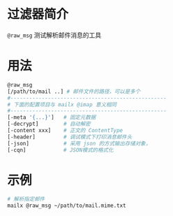 # 过滤器简介

`@raw_msg` 测试解析邮件消息的工具
 

# 用法

```bash
@raw_msg 
[/path/to/mail ..] # 邮件文件的路径，可以是多个
#--------------------------------------------------
# 下面的配置项目与 mailx @imap 意义相同
#--------------------------------------------------
[-meta '{...}']   # 固定元数据 
[-decrypt]        # 自动解密
[-content xxx]    # 正文的 ContentType
[-header]         # 调试模式下打印消息邮件头
[-json]           # 采用 json 的方式输出存储对象，
[-cqn]            # JSON模式的格式化
```


# 示例

```bash
# 解析指定邮件
mailx @raw_msg ~/path/to/mail.mime.txt
```

